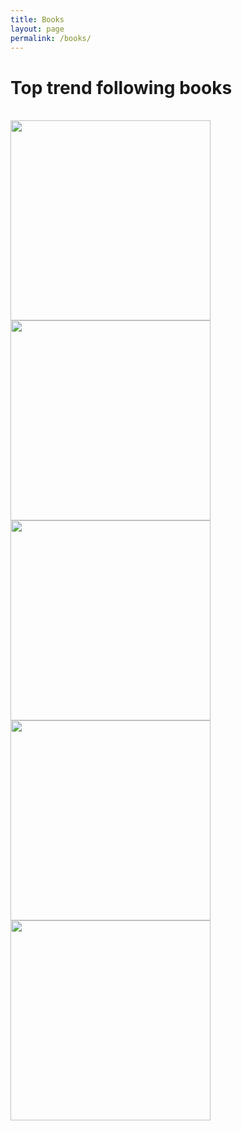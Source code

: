 ```yaml
---
title: Books
layout: page
permalink: /books/
---
```


# Top trend following books

<br>

<a href="https://www.amazon.com/dp/B000W94CZ8?ref_=cm_sw_r_kb_dp_JESRFYYZAPP9YX59MA84&tag=kpembed-20&linkCode=kpe">
    <img src="https://m.media-amazon.com/images/I/51pmcBlf3LL._SY385_.jpg" width="320px">
</a>

<br>

<a href="https://www.amazon.com/dp/B007T97DJQ?ref_=cm_sw_r_kb_dp_8H0QD7JVB38VWZG1XMGA&tag=kpembed-20&linkCode=kpe">
    <img src="https://m.media-amazon.com/images/I/91fhWNG5VNL._SL1500_.jpg" width="320px">
</a>

<br>

<a href="https://www.amazon.com/dp/B00F4P0OWA?ref_=cm_sw_r_kb_dp_GA3J5SGW35XW8RWX21HQ&tag=kpembed-20&linkCode=kpe">
    <img src="https://m.media-amazon.com/images/I/81Z8F4nSTnL._SL1500_.jpg" width="320px">
</a>

<br>

<a href="https://www.amazon.com/dp/B06Y63RDS2?ref_=cm_sw_r_kb_dp_8SJ3XXZX75AQPNFZV0PN&tag=kpembed-20&linkCode=kpe">
    <img src="https://m.media-amazon.com/images/I/5185Icc8gOL.jpg" width="320px">
</a>

<br>

<a href="https://www.amazon.com/dp/B08TRN5LRT?ref_=cm_sw_r_kb_dp_A29QMGVX07EC2P47T8KW&tag=kpembed-20&linkCode=kpe">
    <img src="https://m.media-amazon.com/images/I/71zxswmkCiL._SL1500_.jpg" width="320px">
</a>
